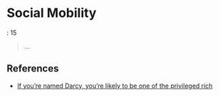 # Social Mobility

: 15

> …
> 

## References

- [If you’re named Darcy, you’re likely to be one of the privileged rich](https://www.theguardian.com/society/2011/apr/03/social-mobility-britain-aristocracy)